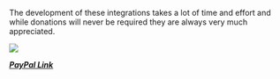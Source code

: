 The development of these integrations takes a lot of time and effort and while donations will never be required they are always very much appreciated.

![](https://tonesto7.github.io/echo-speaks-docs/static/img/Echospeaks_donation_qr.png)

***[PayPal Link](https://www.paypal.com/cgi-bin/webscr?cmd=_s-xclick&hosted_button_id=HWBN4LB9NMHZ4)***
